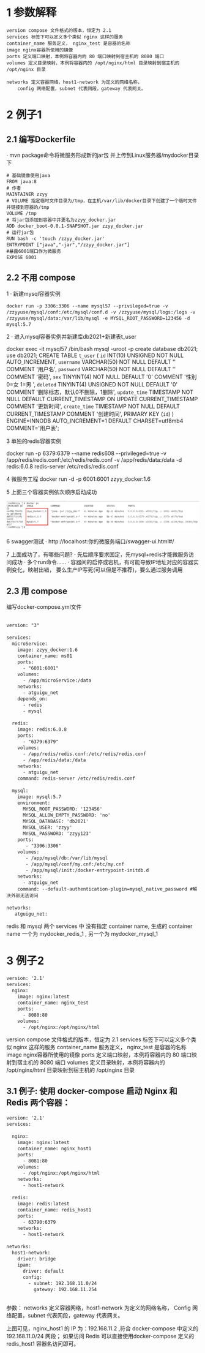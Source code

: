 
# 1 参数解释 

```
version compose 文件格式的版本，恒定为 2.1
services 标签下可以定义多个类似 nginx 这样的服务
container_name 服务定义， nginx_test 是容器的名称
image nginx容器所使用的镜像
ports 定义端口映射，本例将容器内的 80 端口映射到宿主机的 8080 端口
volumes 定义目录映射，本例将容器内的 /opt/nginx/html 目录映射到宿主机的 /opt/nginx 目录

networks 定义容器网络，host1-network 为定义的网络名称，
    config 网络配置，subnet 代表网段，gateway 代表网关。
```

# 2 例子1

## 2.1 编写Dockerfile
·	mvn package命令将微服务形成新的jar包 并上传到Linux服务器/mydocker目录下

```
# 基础镜像使用java
FROM java:8
# 作者
MAINTAINER zzyy
# VOLUME 指定临时文件目录为/tmp，在主机/var/lib/docker目录下创建了一个临时文件并链接到容器的/tmp
VOLUME /tmp
# 将jar包添加到容器中并更名为zzyy_docker.jar
ADD docker_boot-0.0.1-SNAPSHOT.jar zzyy_docker.jar
# 运行jar包
RUN bash -c 'touch /zzyy_docker.jar'
ENTRYPOINT ["java","-jar","/zzyy_docker.jar"]
#暴露6001端口作为微服务
EXPOSE 6001
```

## 2.2 不用 compose 

1 ·	新建mysql容器实例

```
docker run -p 3306:3306 --name mysql57 --privileged=true -v /zzyyuse/mysql/conf:/etc/mysql/conf.d -v /zzyyuse/mysql/logs:/logs -v /zzyyuse/mysql/data:/var/lib/mysql -e MYSQL_ROOT_PASSWORD=123456 -d mysql:5.7

```
2 ·	进入mysql容器实例并新建库db2021+新建表t_user

docker exec -it mysql57 /bin/bash
mysql -uroot -p
create database db2021;
use db2021;
CREATE TABLE `t_user` (
  `id` INT(10) UNSIGNED NOT NULL AUTO_INCREMENT,
  `username` VARCHAR(50) NOT NULL DEFAULT '' COMMENT '用户名',
  `password` VARCHAR(50) NOT NULL DEFAULT '' COMMENT '密码',
  `sex` TINYINT(4) NOT NULL DEFAULT '0' COMMENT '性别 0=女 1=男 ',
  `deleted` TINYINT(4) UNSIGNED NOT NULL DEFAULT '0' COMMENT '删除标志，默认0不删除，1删除',
  `update_time` TIMESTAMP NOT NULL DEFAULT CURRENT_TIMESTAMP ON UPDATE CURRENT_TIMESTAMP COMMENT '更新时间',
  `create_time` TIMESTAMP NOT NULL DEFAULT CURRENT_TIMESTAMP COMMENT '创建时间',
  PRIMARY KEY (`id`)
) ENGINE=INNODB AUTO_INCREMENT=1 DEFAULT CHARSET=utf8mb4 COMMENT='用户表';

3 单独的redis容器实例
 
docker run  -p 6379:6379 --name redis608 --privileged=true -v /app/redis/redis.conf:/etc/redis/redis.conf -v /app/redis/data:/data -d redis:6.0.8 redis-server /etc/redis/redis.conf

4 微服务工程
 docker run -d -p 6001:6001 zzyy_docker:1.6


5 上面三个容器实例依次顺序启动成功

![](image/Pasted%20image%2020240209152050.png)

6 swagger测试
·	http://localhost:你的微服务端口/swagger-ui.html#/

7 上面成功了，有哪些问题?
·	先后顺序要求固定，先mysql+redis才能微服务访问成功
·	多个run命令......
·	容器间的启停或宕机，有可能导致IP地址对应的容器实例变化，映射出错， 要么生产IP写死(可以但是不推荐)，要么通过服务调用

## 2.3 用 compose 

编写docker-compose.yml文件


```

version: "3"
 
services:
  microService:
    image: zzyy_docker:1.6
    container_name: ms01
    ports:
      - "6001:6001"
    volumes:
      - /app/microService:/data
    networks: 
      - atguigu_net 
    depends_on: 
      - redis
      - mysql 
 
  redis:
    image: redis:6.0.8
    ports:
      - "6379:6379"
    volumes:
      - /app/redis/redis.conf:/etc/redis/redis.conf
      - /app/redis/data:/data
    networks: 
      - atguigu_net
    command: redis-server /etc/redis/redis.conf
 
  mysql:
    image: mysql:5.7
    environment:
      MYSQL_ROOT_PASSWORD: '123456'
      MYSQL_ALLOW_EMPTY_PASSWORD: 'no'
      MYSQL_DATABASE: 'db2021'
      MYSQL_USER: 'zzyy'
      MYSQL_PASSWORD: 'zzyy123'
    ports:
       - "3306:3306"
    volumes:
       - /app/mysql/db:/var/lib/mysql
       - /app/mysql/conf/my.cnf:/etc/my.cnf
       - /app/mysql/init:/docker-entrypoint-initdb.d
    networks:
      - atguigu_net
    command: --default-authentication-plugin=mysql_native_password #解决外部无法访问
 
networks: 
   atguigu_net: 
```

 redis 和 mysql 两个 services 中 没有指定  container name, 生成的 container name 一个为 mydocker_redis_1 , 另一个为 mydocker_mysql_1


# 3 例子2 

```
version: '2.1'
services:
  nginx:
    image: nginx:latest
    container_name: nginx_test
    ports:
      - 8080:80
    volumes:
      - /opt/nginx:/opt/nginx/html
```




version compose 文件格式的版本，恒定为 2.1
services 标签下可以定义多个类似 nginx 这样的服务
container_name 服务定义， nginx_test 是容器的名称
image nginx容器所使用的镜像
ports 定义端口映射，本例将容器内的 80 端口映射到宿主机的 8080 端口
volumes 定义目录映射，本例将容器内的 /opt/nginx/html 目录映射到宿主机的 /opt/nginx 目录


## 3.1 例子: 使用 docker-compose 启动 Nginx 和 Redis 两个容器：


```
version: '2.1'
services:

  nginx:
    image: nginx:latest
    container_name: nginx_host1
    ports:
      - 8081:80
    volumes:
      - /opt/nginx:/opt/nginx/html
    networks:
      - host1-network

  redis:
    image: redis:latest
    container_name: redis_host1
    ports:
      - 63790:6379
    networks:
      - host1-network

networks:
  host1-network:
    driver: bridge
    ipam:
      driver: default
      config:
        - subnet: 192.168.11.0/24
          gateway: 192.168.11.254
          
```

参数：
networks 定义容器网络，host1-network 为定义的网络名称，
Config 网络配置，subnet 代表网段，gateway 代表网关。


上图可见，nginx_host1 的 IP 为：192.168.11.2 ,符合 docker-compose 中定义的 192.168.11.0/24 网段；
如果访问 Redis 可以直接使用docker-compose 定义的 redis_host1 容器名访问即可。